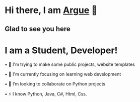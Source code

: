# Hi there, I am [Argue](https://github.com/Arguee) 👋

## Glad to see you here

# I am a Student, Developer!

• 🎯 I'm trying to make some public projects, website templates

• 💼 I'm currently focusing on learning web development

• 👯 I’m looking to collaborate on Python projects

• ⚡ I know Python, Java, C#, Html, Css.



